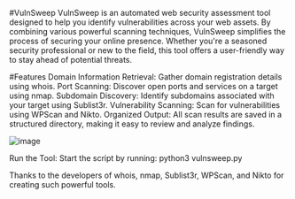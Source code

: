 #VulnSweep
VulnSweep is an automated web security assessment tool designed to help you identify vulnerabilities across your web assets. By combining various powerful scanning techniques, VulnSweep simplifies the process of securing your online presence. Whether you're a seasoned security professional or new to the field, this tool offers a user-friendly way to stay ahead of potential threats.

#Features
Domain Information Retrieval: Gather domain registration details using whois.
Port Scanning: Discover open ports and services on a target using nmap.
Subdomain Discovery: Identify subdomains associated with your target using Sublist3r.
Vulnerability Scanning: Scan for vulnerabilities using WPScan and Nikto.
Organized Output: All scan results are saved in a structured directory, making it easy to review and analyze findings.




![image](https://github.com/user-attachments/assets/7b95c29f-adeb-4410-93a7-5f6b34988bb1)



Run the Tool:
Start the script by running: python3 vulnsweep.py


Thanks to the developers of whois, nmap, Sublist3r, WPScan, and Nikto for creating such powerful tools.
